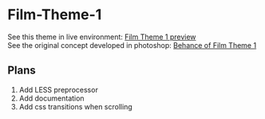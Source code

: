 # Film-Theme-1


See this theme in live environment: 
<a href="https://indie-west.herokuapp.com/">Film Theme 1 preview</a>
<br>
See the original concept developed in photoshop: 
<a href="https://www.behance.net/gallery/63775051/IndieWest-Film-Template">
Behance of Film Theme 1
</a>
<h2>Plans</h2>
<ol>
<li>Add LESS preprocessor</li>
<li>Add documentation</li>
<li>Add css transitions when scrolling</li>
</ol>
